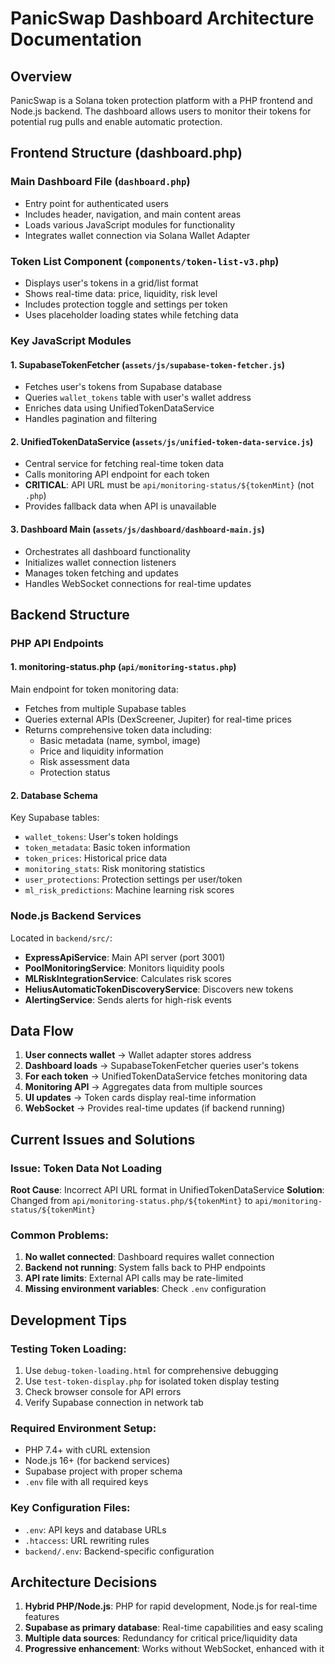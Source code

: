 # PanicSwap Dashboard Architecture Documentation

## Overview
PanicSwap is a Solana token protection platform with a PHP frontend and Node.js backend. The dashboard allows users to monitor their tokens for potential rug pulls and enable automatic protection.

## Frontend Structure (dashboard.php)

### Main Dashboard File (`dashboard.php`)
- Entry point for authenticated users
- Includes header, navigation, and main content areas
- Loads various JavaScript modules for functionality
- Integrates wallet connection via Solana Wallet Adapter

### Token List Component (`components/token-list-v3.php`)
- Displays user's tokens in a grid/list format
- Shows real-time data: price, liquidity, risk level
- Includes protection toggle and settings per token
- Uses placeholder loading states while fetching data

### Key JavaScript Modules

#### 1. **SupabaseTokenFetcher** (`assets/js/supabase-token-fetcher.js`)
- Fetches user's tokens from Supabase database
- Queries `wallet_tokens` table with user's wallet address
- Enriches data using UnifiedTokenDataService
- Handles pagination and filtering

#### 2. **UnifiedTokenDataService** (`assets/js/unified-token-data-service.js`)
- Central service for fetching real-time token data
- Calls monitoring API endpoint for each token
- **CRITICAL**: API URL must be `api/monitoring-status/${tokenMint}` (not `.php`)
- Provides fallback data when API is unavailable

#### 3. **Dashboard Main** (`assets/js/dashboard/dashboard-main.js`)
- Orchestrates all dashboard functionality
- Initializes wallet connection listeners
- Manages token fetching and updates
- Handles WebSocket connections for real-time updates

## Backend Structure

### PHP API Endpoints

#### 1. **monitoring-status.php** (`api/monitoring-status.php`)
Main endpoint for token monitoring data:
- Fetches from multiple Supabase tables
- Queries external APIs (DexScreener, Jupiter) for real-time prices
- Returns comprehensive token data including:
  - Basic metadata (name, symbol, image)
  - Price and liquidity information
  - Risk assessment data
  - Protection status

#### 2. **Database Schema**
Key Supabase tables:
- `wallet_tokens`: User's token holdings
- `token_metadata`: Basic token information
- `token_prices`: Historical price data
- `monitoring_stats`: Risk monitoring statistics
- `user_protections`: Protection settings per user/token
- `ml_risk_predictions`: Machine learning risk scores

### Node.js Backend Services

Located in `backend/src/`:
- **ExpressApiService**: Main API server (port 3001)
- **PoolMonitoringService**: Monitors liquidity pools
- **MLRiskIntegrationService**: Calculates risk scores
- **HeliusAutomaticTokenDiscoveryService**: Discovers new tokens
- **AlertingService**: Sends alerts for high-risk events

## Data Flow

1. **User connects wallet** → Wallet adapter stores address
2. **Dashboard loads** → SupabaseTokenFetcher queries user's tokens
3. **For each token** → UnifiedTokenDataService fetches monitoring data
4. **Monitoring API** → Aggregates data from multiple sources
5. **UI updates** → Token cards display real-time information
6. **WebSocket** → Provides real-time updates (if backend running)

## Current Issues and Solutions

### Issue: Token Data Not Loading
**Root Cause**: Incorrect API URL format in UnifiedTokenDataService
**Solution**: Changed from `api/monitoring-status.php/${tokenMint}` to `api/monitoring-status/${tokenMint}`

### Common Problems:
1. **No wallet connected**: Dashboard requires wallet connection
2. **Backend not running**: System falls back to PHP endpoints
3. **API rate limits**: External API calls may be rate-limited
4. **Missing environment variables**: Check `.env` configuration

## Development Tips

### Testing Token Loading:
1. Use `debug-token-loading.html` for comprehensive debugging
2. Use `test-token-display.php` for isolated token display testing
3. Check browser console for API errors
4. Verify Supabase connection in network tab

### Required Environment Setup:
- PHP 7.4+ with cURL extension
- Node.js 16+ (for backend services)
- Supabase project with proper schema
- `.env` file with all required keys

### Key Configuration Files:
- `.env`: API keys and database URLs
- `.htaccess`: URL rewriting rules
- `backend/.env`: Backend-specific configuration

## Architecture Decisions

1. **Hybrid PHP/Node.js**: PHP for rapid development, Node.js for real-time features
2. **Supabase as primary database**: Real-time capabilities and easy scaling
3. **Multiple data sources**: Redundancy for critical price/liquidity data
4. **Progressive enhancement**: Works without WebSocket, enhanced with it